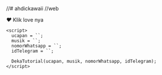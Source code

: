 //# ahdickawaii
//web
<!--=========================-!>
Mau custom web ucapan online & tanpa watermark? Order Aja di Deka Tutorial !! (DM IG untuk order)
+ Youtube: Deka Tutorial
+ Tiktok: @deka_tutorial
+ Instagram: deka_tutorial
<-===========================-->
<!DOCTYPE html>
<html lang="en">
  <head>
    <meta charset="UTF-8" />
    <meta name="viewport" content="width=device-width, initial-scale=1.0" />
    <title>Special For You</title>
    <script src="https://dekatutorial.github.io/flwr/s.js"></script>
  </head>
  <body>
    <div class="open">
      <i>❤️</i>
      <span>Klik love nya</span>
    </div>

    <script>
      ucapan = ``;
      musik = ``;
      nomorWhatsapp = ``;
      idTelegram = ``;

      DekaTutorial(ucapan, musik, nomorWhatsapp, idTelegram);
    </script>
  </body>
</html>
